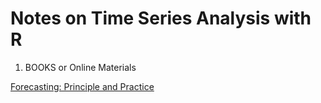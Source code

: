 # Notes on Time Series Analysis with R
1. BOOKS or Online Materials
  
[Forecasting: Principle and Practice](https://otexts.com/fpp2/)

